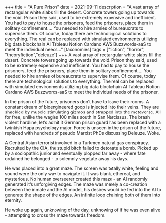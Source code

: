 +++
title = "A Pure Prison"
date = 2021-09-11
description = "A vast array of rectangular white slabs fill the desert. Concrete towers going up towards the void. Prison they said, used to be extremely expensive and inefficient. You had to pay to house the prisoners, feed the prisoners, place them in solitary confinement…. You needed to hire armies of bureaucrats to supervise them. Of course, today there are technological solutions to everything. The real can be replaced with simulated environments utilizing big data blockchain AI Tableau Notion Cardano AWS Buzzwords-aaS to meet the individual needs..."
[taxonomies] 
tags = ["fiction", "horror", "theoryfiction","deleuze"]
+++
A vast array of rectangular white slabs fill the desert. Concrete towers going up towards the void. Prison they said, used to be extremely expensive and inefficient. You had to pay to house the prisoners, feed the prisoners, place them in solitary confinement…. You needed to hire armies of bureaucrats to supervise them. Of course, today there are technological solutions to everything. The real can be replaced with simulated environments utilizing big data blockchain AI Tableau Notion Cardano AWS Buzzwords-aaS to meet the individual needs of the prisoner.

In the prison of the future, prisoners don’t have to leave their rooms. A constant dream of bioengineered goop is injected into their veins. They are shackled by muscle stimulating gizmos and strapped into the metaverse. All for free, unlike the wagies 100 miles south in San Narcissus. The brash violent hardline, let’s admit it German prison guard has been replaced with a twinkish Hapa psychology major. Force is unseen in the prison of the future, replaced with hundreds of pseudo Marxist PhDs discussing Deleuze. Woke. 

A Central Asian terrorist involved in a Turkmen natural gas conspiracy. Recruited by the CIA, the stupid bitch failed to detonate a bomb. Picked up by a sociopathic junior and eventually plopped far away - where fate ordained he belonged - to solemnly vegetate away his days.

He was placed into a great maze. The screen was totally white, feeling and sound were the only way to navigate it. It was blank, ethereal, and mysterious. No human overseerer created this maze - an AI randomly generated it’s unforgiving edges. The maze was merely a co-creation between the inmate and the AI model, his desires would be fed into the AI to generate the shape of the edges. An infinite loop chaining both of them into eternity.

He woke up again, unknowing of the day, unknowing of if he was even alive - attempting to cross the maze towards freedom.

